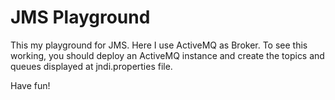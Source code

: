 # JMS Playground

This my playground for JMS. Here I use ActiveMQ as Broker.
To see this working, you should deploy an ActiveMQ instance and create the topics and queues displayed at jndi.properties file.

Have fun!
